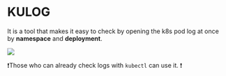 # KULOG

It is a tool that makes it easy to check by opening the k8s pod log at once by <b>namespace</b> and <b>deployment</b>.

<a href="https://www.youtube.com/watch?v=m6fx5ryj-cg" target="_blank"><img src="https://user-images.githubusercontent.com/5800440/221353303-c13a4670-c3d5-4907-a7f3-9e3a4974274f.png"></a>

❗️Those who can already check logs with `kubectl` can use it. ❗
